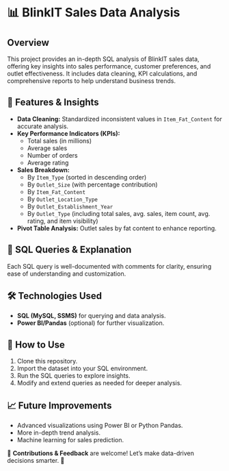 # 📊 BlinkIT Sales Data Analysis

## Overview
This project provides an in-depth SQL analysis of BlinkIT sales data, offering key insights into sales performance, customer preferences, and outlet effectiveness. It includes data cleaning, KPI calculations, and comprehensive reports to help understand business trends.

## 🔹 Features & Insights
- **Data Cleaning:** Standardized inconsistent values in `Item_Fat_Content` for accurate analysis.
- **Key Performance Indicators (KPIs):**
  - Total sales (in millions)
  - Average sales
  - Number of orders
  - Average rating
- **Sales Breakdown:**
  - By `Item_Type` (sorted in descending order)
  - By `Outlet_Size` (with percentage contribution)
  - By `Item_Fat_Content`
  - By `Outlet_Location_Type`
  - By `Outlet_Establishment_Year`
  - By `Outlet_Type` (including total sales, avg. sales, item count, avg. rating, and item visibility)
- **Pivot Table Analysis:** Outlet sales by fat content to enhance reporting.

## 📌 SQL Queries & Explanation
Each SQL query is well-documented with comments for clarity, ensuring ease of understanding and customization.

## 🛠️ Technologies Used
- **SQL (MySQL, SSMS)** for querying and data analysis.
- **Power BI/Pandas** (optional) for further visualization.

## 🚀 How to Use
1. Clone this repository.
2. Import the dataset into your SQL environment.
3. Run the SQL queries to explore insights.
4. Modify and extend queries as needed for deeper analysis.

## 📈 Future Improvements
- Advanced visualizations using Power BI or Python Pandas.
- More in-depth trend analysis.
- Machine learning for sales prediction.

📢 **Contributions & Feedback** are welcome! Let’s make data-driven decisions smarter. 🚀
